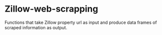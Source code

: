 # Zillow-web-scrapping
Functions that take Zillow property url as input and produce data frames of scraped information as output.
